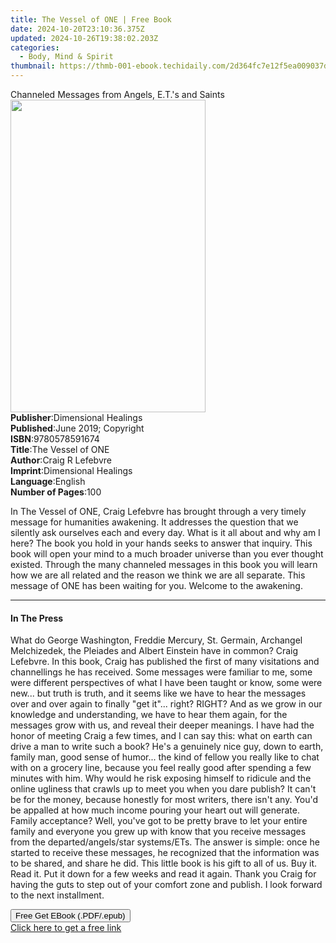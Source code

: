 ```yaml
---
title: The Vessel of ONE | Free Book
date: 2024-10-20T23:10:36.375Z
updated: 2024-10-26T19:38:02.203Z
categories:
  - Body, Mind & Spirit
thumbnail: https://thmb-001-ebook.techidaily.com/2d364fc7e12f5ea009037d3fe086c266d73fc63b65b3bec2da4d20f2aa4e7e78.jpg
---
```

<main id="book-container">
  <div class="flex flex-col">
    <div class="book-brief flex-1 py-6 px-4 sm:p-6 md:py-10 md:px-8">
      <!-- brief-->
      <div class="book-brief-main">
        Channeled Messages from Angels, E.T.'s and Saints
      </div>
    </div>
    <div
      class="book-meta-info flex-1 grid gap-4 col-start-1 col-end-3 row-start-1 sm:mb-6 sm:grid-cols-4 lg:gap-6 lg:col-start-2 lg:row-end-6 lg:row-span-6 lg:mb-0"
    >
      <div
        class="book-meta-info-left place-content-center mt-4 p-4 text-sm leading-6 col-start-2 col-span-2 dark:text-slate-400"
      >
        <img
          class="w-full h-500 object-cover rounded-lg sm:h-255 sm:col-span-2 lg:col-span-full"
          src="https://img-001-ebook.techidaily.com/01f0f24a5f649560b2d0938088840c6d61db73a7ad7a6a08b04e361f09eaaddf.jpg"
          alt=""
          width="312"
          height="500"
        />
      </div>
      <div
        class="book-meta-info-right mt-2 col-start-1 row-start-2 col-span-3 self-center"
      >
        <!-- meta data  -->
        <div class="flex flex-col px-4 md:px-8">
          <div class="flex-1">
            <strong>Publisher</strong>:<span class="px-2"
              >Dimensional Healings</span
            >
          </div>
          <div class="flex-1">
            <strong>Published</strong>:<span class="px-2"
              >June 2019; Copyright</span
            >
          </div>
          <div class="flex-1">
            <strong>ISBN</strong>:<span class="px-2">9780578591674</span>
          </div>
          <div class="flex-1">
            <strong>Title</strong>:<span class="px-2">The Vessel of ONE</span>
          </div>
          <div class="flex-1">
            <strong>Author</strong>:<span class="px-2">Craig R Lefebvre</span>
          </div>
          <div class="flex-1">
            <strong>Imprint</strong>:<span class="px-2"
              >Dimensional Healings</span
            >
          </div>
          <div class="flex-1">
            <strong>Language</strong>:<span class="px-2">English</span>
          </div>
          <div class="flex-1">
            <strong>Number of Pages</strong>:<span class="px-2">100</span>
          </div>
        </div>
      </div>
    </div>
    <div class="book-description flex-1 py-6 px-4 sm:p-6 md:py-10 md:px-8">
      <div class="book-description-main">
        <div accordion-content="" id="description">
          <p>
            In The Vessel of ONE, Craig Lefebvre has brought through a very
            timely message for humanities awakening. It addresses the question
            that we silently ask ourselves each and every day. What is it all
            about and why am I here? The book you hold in your hands seeks to
            answer that inquiry. This book will open your mind to a much broader
            universe than you ever thought existed. Through the many channeled
            messages in this book you will learn how we are all related and the
            reason we think we are all separate. This message of ONE has been
            waiting for you. Welcome to the awakening.
          </p>
        </div>
      </div>
    </div>
    <div class="book-excerpts flex-1 py-6 px-4 sm:p-6 md:py-10 md:px-8">
      <!-- excerpts-->
      <div class="book-excerpts-main">
        <hr />
        <h4 class="placeholder placeholder-heading">
          <span>In The Press</span>
        </h4>
        <p></p>
        <p>
          What do George Washington, Freddie Mercury, St. Germain, Archangel
          Melchizedek, the Pleiades and Albert Einstein have in common? Craig
          Lefebvre. In this book, Craig has published the first of many
          visitations and channellings he has received. Some messages were
          familiar to me, some were different perspectives of what I have been
          taught or know, some were new... but truth is truth, and it seems like
          we have to hear the messages over and over again to finally "get
          it"... right? RIGHT? And as we grow in our knowledge and
          understanding, we have to hear them again, for the messages grow with
          us, and reveal their deeper meanings. I have had the honor of meeting
          Craig a few times, and I can say this: what on earth can drive a man
          to write such a book? He's a genuinely nice guy, down to earth, family
          man, good sense of humor... the kind of fellow you really like to chat
          with on a grocery line, because you feel really good after spending a
          few minutes with him. Why would he risk exposing himself to ridicule
          and the online ugliness that crawls up to meet you when you dare
          publish? It can't be for the money, because honestly for most writers,
          there isn't any. You'd be appalled at how much income pouring your
          heart out will generate. Family acceptance? Well, you've got to be
          pretty brave to let your entire family and everyone you grew up with
          know that you receive messages from the departed/angels/star
          systems/ETs. The answer is simple: once he started to receive these
          messages, he recognized that the information was to be shared, and
          share he did. This little book is his gift to all of us. Buy it. Read
          it. Put it down for a few weeks and read it again. Thank you Craig for
          having the guts to step out of your comfort zone and publish. I look
          forward to the next installment.
        </p>
        <p></p>
      </div>
    </div>
    <div
      class="book-about-author flex-1 py-6 px-4 sm:p-6 md:py-10 md:px-8"
    ></div>
    <div class="book-free-get flex-1 py-6 px-4 sm:p-6 md:py-10 md:px-8">
      <button
        id="btn-free-get"
        class="bg-blue-500 hover:bg-blue-700 text-white font-bold py-2 px-4 rounded"
      >
        Free Get EBook (.PDF/.epub)
      </button>
      <div id="countdown-display" class="px-2 text-lg mt-2"></div>
      <a
        id="free-link"
        class="hidden bg-blue-500 hover:bg-blue-700 text-white font-bold py-2 px-4 rounded"
        href="https://www.ebooks.com/en-us/book/209881705/the-vessel-of-one/craig-r-lefebvre/"
        target="_blank"
        >Click here to get a free link</a
      >
    </div>
    <script>
      let countdownTime = 0;
      let countdownInterval = null;
      document
        .getElementById('btn-free-get')
        .addEventListener('click', startCountdown);
      function startCountdown() {
        countdownTime = new Date().getTime() + 60000 * 3;
        countdownInterval = setInterval(updateCountdown, 1000);
        document.getElementById('btn-free-get').disabled = true;
        document
          .getElementById('btn-free-get')
          .classList.add('bg-gray-500', 'cursor-not-allowed');
      }
      function updateCountdown() {
        let currentTime = new Date().getTime();
        let timeLeft = countdownTime - currentTime;
        let secondsLeft = Math.floor(timeLeft / 1000);
        document.getElementById('countdown-display').innerHTML =
          `Remaining time: ${secondsLeft} seconds.`;
        if (secondsLeft <= 0) {
          clearInterval(countdownInterval);
          document.getElementById('btn-free-get').classList.add('hidden');
          document.getElementById('free-link').classList.remove('hidden');
          document.getElementById('countdown-display').innerHTML = '';
        }
      }
    </script>
  </div>
</main>

<ins class="adsbygoogle"
      style="display:block"
      data-ad-client="ca-pub-7571918770474297"
      data-ad-slot="8358498916"
      data-ad-format="auto"
      data-full-width-responsive="true"></ins>
    